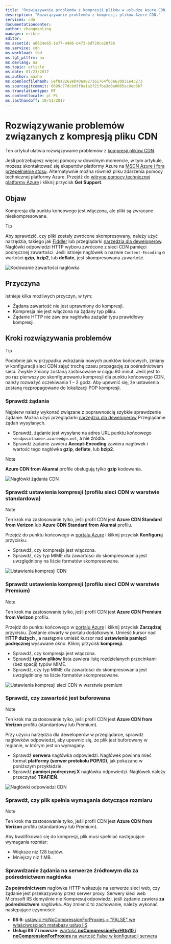 ```yaml
---
title: "Rozwiązywanie problemów z kompresji plików w usłudze Azure CDN | Dokumentacja firmy Microsoft"
description: "Rozwiązywanie problemów z kompresji plików Azure CDN."
services: cdn
documentationcenter: 
author: zhangmanling
manager: erikre
editor: 
ms.assetid: a6624e65-1a77-4486-b473-8d720ce28f8b
ms.service: cdn
ms.workload: tbd
ms.tgt_pltfrm: na
ms.devlang: na
ms.topic: article
ms.date: 01/23/2017
ms.author: mazha
ms.openlocfilehash: 5ef8a8262eb40aa827161764f03a63d031e43273
ms.sourcegitcommit: 6699c77dcbd5f8a1a2f21fba3d0a0005ac9ed6b7
ms.translationtype: MT
ms.contentlocale: pl-PL
ms.lasthandoff: 10/11/2017
---
```

# <a name="troubleshooting-cdn-file-compression"></a>Rozwiązywanie problemów związanych z kompresją pliku CDN
Ten artykuł ułatwia rozwiązywanie problemów z [kompresji plików CDN](cdn-improve-performance.md).

Jeśli potrzebujesz więcej pomocy w dowolnym momencie, w tym artykule, możesz skontaktować się ekspertów platformy Azure na [MSDN Azure i fora przepełnienie stosu](https://azure.microsoft.com/support/forums/). Alternatywnie można również pliku zdarzenia pomocy technicznej platformy Azure. Przejdź do [witrynę pomocy technicznej platformy Azure](https://azure.microsoft.com/support/options/) i kliknij przycisk **Get Support**.

## <a name="symptom"></a>Objaw
Kompresja dla punktu końcowego jest włączona, ale pliki są zwracane nieskompresowane.

> [!TIP]
> Aby sprawdzić, czy pliki zostały zwrócone skompresowany, należy użyć narzędzia, takiego jak [Fiddler](http://www.telerik.com/fiddler) lub przeglądarki [narzędzia dla deweloperów](https://developer.microsoft.com/microsoft-edge/platform/documentation/f12-devtools-guide/).  Nagłówki odpowiedzi HTTP wyboru zwrócone z sieci CDN pamięci podręcznej zawartości.  Jeśli istnieje nagłówek o nazwie `Content-Encoding` o wartości **gzip**, **bzip2**, lub **deflate**, jest skompresowana zawartość.
> 
> ![Kodowanie zawartości nagłówka](./media/cdn-troubleshoot-compression/cdn-content-header.png)
> 
> 

## <a name="cause"></a>Przyczyna
Istnieje kilka możliwych przyczyn, w tym:

* Żądana zawartość nie jest uprawniony do kompresji.
* Kompresja nie jest włączona na żądany typ pliku.
* Żądanie HTTP nie zawiera nagłówka zażądał typu prawidłowy kompresji.

## <a name="troubleshooting-steps"></a>Kroki rozwiązywania problemów
> [!TIP]
> Podobnie jak w przypadku wdrażania nowych punktów końcowych, zmiany w konfiguracji sieci CDN zająć trochę czasu propagację za pośrednictwem sieci.  Zwykle zmiany zostaną zastosowane w ciągu 90 minut.  Jeśli jest to po raz pierwszy po skonfigurowaniu kompresji dla punktu końcowego CDN, należy rozważyć oczekiwania 1 – 2 godz. Aby upewnić się, że ustawienia zostaną rozpropagowane do lokalizacji POP kompresji. 
> 
> 

### <a name="verify-the-request"></a>Sprawdź żądania
Najpierw należy wykonać związane z poprawnością szybkie sprawdzenie żądanie.  Można użyć przeglądarki [narzędzia dla deweloperów](https://developer.microsoft.com/microsoft-edge/platform/documentation/f12-devtools-guide/) Przeglądanie żądań wysyłanych.

* Sprawdź, żądanie jest wysyłane na adres URL punktu końcowego `<endpointname>.azureedge.net`, a nie źródła.
* Sprawdź żądanie zawiera **Accept-Encoding** zawiera nagłówek i wartość tego nagłówka **gzip**, **deflate**, lub **bzip2**.

> [!NOTE]
> **Azure CDN from Akamai** profile obsługują tylko **gzip** kodowania.
> 
> 

![Nagłówki żądania CDN](./media/cdn-troubleshoot-compression/cdn-request-headers.png)

### <a name="verify-compression-settings-standard-cdn-profile"></a>Sprawdź ustawienia kompresji (profilu sieci CDN w warstwie standardowa)
> [!NOTE]
> Ten krok ma zastosowanie tylko, jeśli profil CDN jest **Azure CDN Standard from Verizon** lub **Azure CDN Standard from Akamai** profilu. 
> 
> 

Przejdź do punktu końcowego w [portalu Azure](https://portal.azure.com) i kliknij przycisk **Konfiguruj** przycisku.

* Sprawdź, czy kompresja jest włączona.
* Sprawdź, czy typ MIME dla zawartości do skompresowania jest uwzględniony na liście formatów skompresowane.

![Ustawienia kompresji CDN](./media/cdn-troubleshoot-compression/cdn-compression-settings.png)

### <a name="verify-compression-settings-premium-cdn-profile"></a>Sprawdź ustawienia kompresji (profilu sieci CDN w warstwie Premium)
> [!NOTE]
> Ten krok ma zastosowanie tylko, jeśli profil CDN jest **Azure CDN Premium from Verizon** profilu.
> 
> 

Przejdź do punktu końcowego w [portalu Azure](https://portal.azure.com) i kliknij przycisk **Zarządzaj** przycisku.  Zostanie otwarty w portalu dodatkowym.  Umieść kursor nad **HTTP dużych** , a następnie umieść kursor nad **ustawienia pamięci podręcznej** wysuwane okno.  Kliknij przycisk **kompresji**. 

* Sprawdź, czy kompresja jest włączona.
* Sprawdź **typów plików** lista zawiera listę rozdzielanych przecinkami (bez spacji) typów MIME.
* Sprawdź, czy typ MIME dla zawartości do skompresowania jest uwzględniony na liście formatów skompresowane.

![Ustawienia kompresji sieci CDN w warstwie premium](./media/cdn-troubleshoot-compression/cdn-compression-settings-premium.png)

### <a name="verify-the-content-is-cached"></a>Sprawdź, czy zawartość jest buforowana
> [!NOTE]
> Ten krok ma zastosowanie tylko, jeśli profil CDN jest **Azure CDN from Verizon** profilu (standardowy lub Premium).
> 
> 

Przy użyciu narzędzia dla deweloperów w przeglądarce, sprawdź nagłówków odpowiedzi, aby upewnić się, że plik jest buforowany w regionie, w którym jest on wymagany.

* Sprawdź **serwera** nagłówka odpowiedzi.  Nagłówek powinna mieć format **platformy (serwer protokołu POP/ID)**, jak pokazano w poniższym przykładzie.
* Sprawdź **pamięci podręcznej X** nagłówka odpowiedzi.  Nagłówek należy przeczytać **TRAFIEŃ**.  

![Nagłówki odpowiedzi CDN](./media/cdn-troubleshoot-compression/cdn-response-headers.png)

### <a name="verify-the-file-meets-the-size-requirements"></a>Sprawdź, czy plik spełnia wymagania dotyczące rozmiaru
> [!NOTE]
> Ten krok ma zastosowanie tylko, jeśli profil CDN jest **Azure CDN from Verizon** profilu (standardowy lub Premium).
> 
> 

Aby kwalifikować się do kompresji, plik musi spełniać następujące wymagania rozmiar:

* Większe niż 128 bajtów.
* Mniejszy niż 1 MB.

### <a name="check-the-request-at-the-origin-server-for-a-via-header"></a>Sprawdzanie żądania na serwerze źródłowym dla **za pośrednictwem** nagłówka
**Za pośrednictwem** nagłówka HTTP wskazuje na serwerze sieci web, czy żądanie jest przekazywany przez serwer proxy.  Serwery sieci web Microsoft IIS domyślnie nie Kompresuj odpowiedzi, jeśli żądanie zawiera **za pośrednictwem** nagłówka.  Aby zmienić to zachowanie, należy wykonać następujące czynności:

* **IIS 6**: [ustawić HcNoCompressionForProxies = "FALSE" we właściwościach metabazy usług IIS](https://msdn.microsoft.com/library/ms525390.aspx)
* **Usługi IIS 7 i nowsze**: [wartość **noCompressionForHttp10** i **noCompressionForProxies** na wartość False w konfiguracji serwera](http://www.iis.net/configreference/system.webserver/httpcompression)

